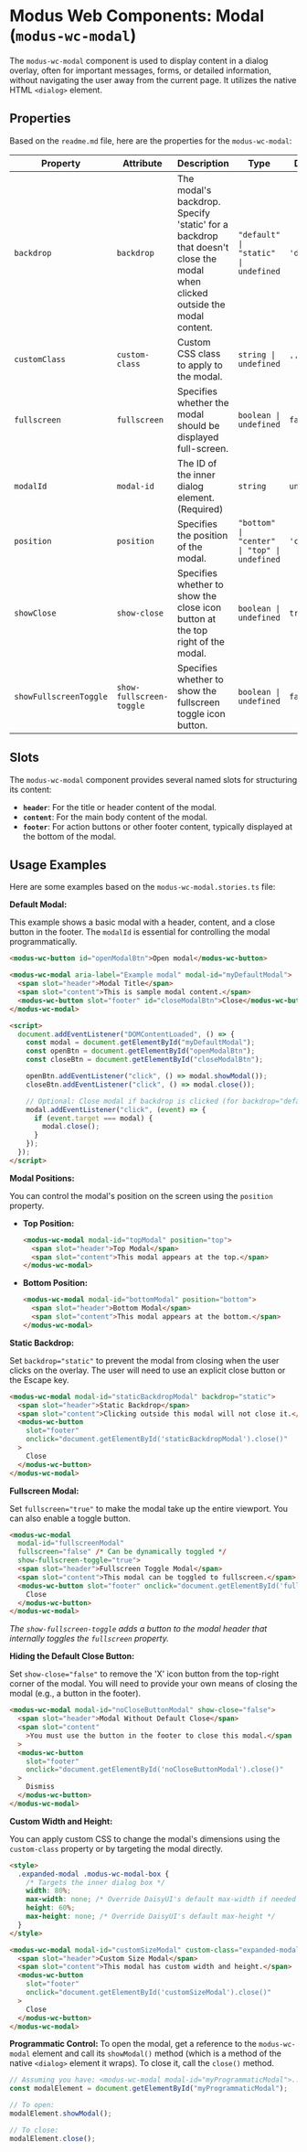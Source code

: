 # Modus Web Components: Modal (`modus-wc-modal`)

The `modus-wc-modal` component is used to display content in a dialog overlay, often for important messages, forms, or detailed information, without navigating the user away from the current page. It utilizes the native HTML `<dialog>` element.

## Properties

Based on the `readme.md` file, here are the properties for the `modus-wc-modal`:

| Property               | Attribute                | Description                                                                                                                | Type                                         | Default     |
| ---------------------- | ------------------------ | -------------------------------------------------------------------------------------------------------------------------- | -------------------------------------------- | ----------- |
| `backdrop`             | `backdrop`               | The modal's backdrop. Specify 'static' for a backdrop that doesn't close the modal when clicked outside the modal content. | `"default" \| "static" \| undefined`         | `'default'` |
| `customClass`          | `custom-class`           | Custom CSS class to apply to the modal.                                                                                    | `string \| undefined`                        | `''`        |
| `fullscreen`           | `fullscreen`             | Specifies whether the modal should be displayed full-screen.                                                               | `boolean \| undefined`                       | `false`     |
| `modalId`              | `modal-id`               | The ID of the inner dialog element. (Required)                                                                             | `string`                                     | `undefined` |
| `position`             | `position`               | Specifies the position of the modal.                                                                                       | `"bottom" \| "center" \| "top" \| undefined` | `'center'`  |
| `showClose`            | `show-close`             | Specifies whether to show the close icon button at the top right of the modal.                                             | `boolean \| undefined`                       | `true`      |
| `showFullscreenToggle` | `show-fullscreen-toggle` | Specifies whether to show the fullscreen toggle icon button.                                                               | `boolean \| undefined`                       | `false`     |

## Slots

The `modus-wc-modal` component provides several named slots for structuring its content:

- **`header`**: For the title or header content of the modal.
- **`content`**: For the main body content of the modal.
- **`footer`**: For action buttons or other footer content, typically displayed at the bottom of the modal.

## Usage Examples

Here are some examples based on the `modus-wc-modal.stories.ts` file:

**Default Modal:**

This example shows a basic modal with a header, content, and a close button in the footer. The `modalId` is essential for controlling the modal programmatically.

```html
<modus-wc-button id="openModalBtn">Open modal</modus-wc-button>

<modus-wc-modal aria-label="Example modal" modal-id="myDefaultModal">
  <span slot="header">Modal Title</span>
  <span slot="content">This is sample modal content.</span>
  <modus-wc-button slot="footer" id="closeModalBtn">Close</modus-wc-button>
</modus-wc-modal>

<script>
  document.addEventListener("DOMContentLoaded", () => {
    const modal = document.getElementById("myDefaultModal");
    const openBtn = document.getElementById("openModalBtn");
    const closeBtn = document.getElementById("closeModalBtn");

    openBtn.addEventListener("click", () => modal.showModal());
    closeBtn.addEventListener("click", () => modal.close());

    // Optional: Close modal if backdrop is clicked (for backdrop="default")
    modal.addEventListener("click", (event) => {
      if (event.target === modal) {
        modal.close();
      }
    });
  });
</script>
```

**Modal Positions:**

You can control the modal's position on the screen using the `position` property.

- **Top Position:**
  ```html
  <modus-wc-modal modal-id="topModal" position="top">
    <span slot="header">Top Modal</span>
    <span slot="content">This modal appears at the top.</span>
  </modus-wc-modal>
  ```
- **Bottom Position:**
  ```html
  <modus-wc-modal modal-id="bottomModal" position="bottom">
    <span slot="header">Bottom Modal</span>
    <span slot="content">This modal appears at the bottom.</span>
  </modus-wc-modal>
  ```

**Static Backdrop:**

Set `backdrop="static"` to prevent the modal from closing when the user clicks on the overlay. The user will need to use an explicit close button or the Escape key.

```html
<modus-wc-modal modal-id="staticBackdropModal" backdrop="static">
  <span slot="header">Static Backdrop</span>
  <span slot="content">Clicking outside this modal will not close it.</span>
  <modus-wc-button
    slot="footer"
    onclick="document.getElementById('staticBackdropModal').close()"
  >
    Close
  </modus-wc-button>
</modus-wc-modal>
```

**Fullscreen Modal:**

Set `fullscreen="true"` to make the modal take up the entire viewport. You can also enable a toggle button.

```html
<modus-wc-modal
  modal-id="fullscreenModal"
  fullscreen="false" /* Can be dynamically toggled */
  show-fullscreen-toggle="true">
  <span slot="header">Fullscreen Toggle Modal</span>
  <span slot="content">This modal can be toggled to fullscreen.</span>
  <modus-wc-button slot="footer" onclick="document.getElementById('fullscreenModal').close()">
    Close
  </modus-wc-button>
</modus-wc-modal>
```

_The `show-fullscreen-toggle` adds a button to the modal header that internally toggles the `fullscreen` property._

**Hiding the Default Close Button:**

Set `show-close="false"` to remove the 'X' icon button from the top-right corner of the modal. You will need to provide your own means of closing the modal (e.g., a button in the footer).

```html
<modus-wc-modal modal-id="noCloseButtonModal" show-close="false">
  <span slot="header">Modal Without Default Close</span>
  <span slot="content"
    >You must use the button in the footer to close this modal.</span
  >
  <modus-wc-button
    slot="footer"
    onclick="document.getElementById('noCloseButtonModal').close()"
  >
    Dismiss
  </modus-wc-button>
</modus-wc-modal>
```

**Custom Width and Height:**

You can apply custom CSS to change the modal's dimensions using the `custom-class` property or by targeting the modal directly.

```html
<style>
  .expanded-modal .modus-wc-modal-box {
    /* Targets the inner dialog box */
    width: 80%;
    max-width: none; /* Override DaisyUI's default max-width if needed */
    height: 60%;
    max-height: none; /* Override DaisyUI's default max-height */
  }
</style>

<modus-wc-modal modal-id="customSizeModal" custom-class="expanded-modal">
  <span slot="header">Custom Size Modal</span>
  <span slot="content">This modal has custom width and height.</span>
  <modus-wc-button
    slot="footer"
    onclick="document.getElementById('customSizeModal').close()"
  >
    Close
  </modus-wc-button>
</modus-wc-modal>
```

**Programmatic Control:**
To open the modal, get a reference to the `modus-wc-modal` element and call its `showModal()` method (which is a method of the native `<dialog>` element it wraps). To close it, call the `close()` method.

```javascript
// Assuming you have: <modus-wc-modal modal-id="myProgrammaticModal">...</modus-wc-modal>
const modalElement = document.getElementById("myProgrammaticModal");

// To open:
modalElement.showModal();

// To close:
modalElement.close();
```
